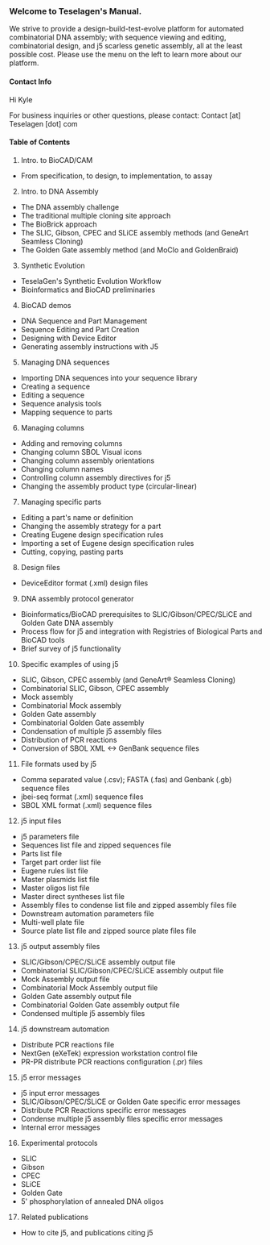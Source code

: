 ### Welcome to Teselagen's Manual.

We strive to provide a design-build-test-evolve platform for automated combinatorial DNA assembly; with sequence viewing and editing, combinatorial design, and j5 scarless genetic assembly, all at the least possible cost. Please use the menu on the left to learn more about our platform.

#### Contact Info

Hi Kyle

For business inquiries or other questions, please contact: Contact \[at\] Teselagen \[dot\] com

#### Table of Contents

1. Intro. to BioCAD\/CAM
  * From specification, to design, to implementation, to assay

2. Intro. to DNA Assembly
  * The DNA assembly challenge
  * The traditional multiple cloning site approach
  * The BioBrick approach
  * The SLIC, Gibson, CPEC and SLiCE assembly methods \(and GeneArt Seamless Cloning\)
  * The Golden Gate assembly method \(and MoClo and GoldenBraid\)

3. Synthetic Evolution
  * TeselaGen's Synthetic Evolution Workflow
  * Bioinformatics and BioCAD preliminaries

4. BioCAD demos
  * DNA Sequence and Part Management
  * Sequence Editing and Part Creation
  * Designing with Device Editor
  * Generating assembly instructions with J5

5. Managing DNA sequences
  * Importing DNA sequences into your sequence library
  * Creating a sequence
  * Editing a sequence
  * Sequence analysis tools
  * Mapping sequence to parts

6. Managing columns
  * Adding and removing columns
  * Changing column SBOL Visual icons
  * Changing column assembly orientations
  * Changing column names
  * Controlling column assembly directives for j5
  * Changing the assembly product type \(circular-linear\)

7. Managing specific parts
  * Editing a part's name or definition
  * Changing the assembly strategy for a part
  * Creating Eugene design specification rules
  * Importing a set of Eugene design specification rules
  * Cutting, copying, pasting parts

8. Design files
  * DeviceEditor format \(.xml\) design files

9. DNA assembly protocol generator
  * Bioinformatics\/BioCAD prerequisites to SLIC\/Gibson\/CPEC\/SLiCE and Golden Gate DNA assembly
  * Process flow for j5 and integration with Registries of Biological Parts and BioCAD tools
  * Brief survey of j5 functionality

10. Specific examples of using j5
  * SLIC, Gibson, CPEC assembly \(and GeneArt® Seamless Cloning\)
  * Combinatorial SLIC, Gibson, CPEC assembly
  * Mock assembly
  * Combinatorial Mock assembly
  * Golden Gate assembly
  * Combinatorial Golden Gate assembly
  * Condensation of multiple j5 assembly files
  * Distribution of PCR reactions
  * Conversion of SBOL XML &lt;-&gt; GenBank sequence files

11. File formats used by j5
  * Comma separated value \(.csv\); FASTA \(.fas\) and Genbank \(.gb\) sequence files
  * jbei-seq format \(.xml\) sequence files
  * SBOL XML format \(.xml\) sequence files

12. j5 input files
  * j5 parameters file
  * Sequences list file and zipped sequences file
  * Parts list file
  * Target part order list file
  * Eugene rules list file
  * Master plasmids list file
  * Master oligos list file
  * Master direct syntheses list file
  * Assembly files to condense list file and zipped assembly files file
  * Downstream automation parameters file
  * Multi-well plate file
  * Source plate list file and zipped source plate files file

13. j5 output assembly files
  * SLIC\/Gibson\/CPEC\/SLiCE assembly output file
  * Combinatorial SLIC\/Gibson\/CPEC\/SLiCE assembly output file
  * Mock Assembly output file
  * Combinatorial Mock Assembly output file
  * Golden Gate assembly output file
  * Combinatorial Golden Gate assembly output file
  * Condensed multiple j5 assembly files

14. j5 downstream automation
  * Distribute PCR reactions file
  * NextGen \(eXeTek\) expression workstation control file
  * PR-PR distribute PCR reactions configuration \(.pr\) files

15. j5 error messages
  * j5 input error messages
  * SLIC\/Gibson\/CPEC\/SLiCE or Golden Gate specific error messages
  * Distribute PCR Reactions specific error messages
  * Condense multiple j5 assembly files specific error messages
  * Internal error messages

16. Experimental protocols
  * SLIC
  * Gibson
  * CPEC
  * SLiCE
  * Golden Gate
  * 5' phosphorylation of annealed DNA oligos

17. Related publications
  * How to cite j5, and publications citing j5


